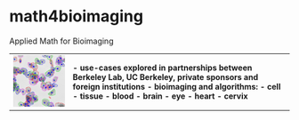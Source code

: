 # math4bioimaging


Applied Math for Bioimaging
<table border="0">
 <tr>
    <td><img src="cervicalCells.png" width="400"></td>
    <td>
     <b>
      - use-cases explored in partnerships between Berkeley Lab, UC Berkeley, private sponsors and foreign institutions
     <b>
     - bioimaging and algorithms:
     <b> 
        - cell
     <b> 
        - tissue
     <b> 
        - blood
     <b> 
        - brain
     <b> 
        - eye
     <b> 
        - heart
     <b> 
        - cervix
      </b></td>
 </tr>
</table>
